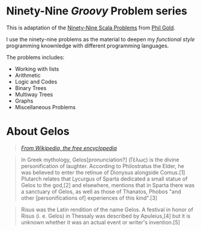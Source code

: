 # Ninety-Nine **_Groovy_** Problem series

This is adaptation of the [Ninety-Nine Scala Problems](http://aperiodic.net/phil/scala/s-99/) from [Phil Gold](http://aperiodic.net/phil/).

I use the ninety-nine problems as the material to deepen my _functional style_ programming knownledge with different programming languages.


The problems includes:

* Working with lists
* Arithmetic
* Logic and Codes
* Binary Trees
* Multiway Trees
* Graphs
* Miscellaneous Problems


# About Gelos

>_[From Wikipedia, the free encyclopedia](https://en.wikipedia.org/wiki/Gelos_(mythology))_

>In Greek mythology, Gelos[pronunciation?] (Γέλως) is the divine personification of laughter. According to Philostratus the Elder, he was believed to enter the retinue of Dionysus alongside Comus.[1] Plutarch relates that Lycurgus of Sparta dedicated a small statue of Gelos to the god,[2] and elsewhere, mentions that in Sparta there was a sanctuary of Gelos, as well as those of Thanatos, Phobos "and other [personifications of] experiences of this kind".[3]

>Risus was the Latin rendition of the name Gelos. A festival in honor of Risus (i. e. Gelos) in Thessaly was described by Apuleius,[4] but it is unknown whether it was an actual event or writer's invention.[5]

